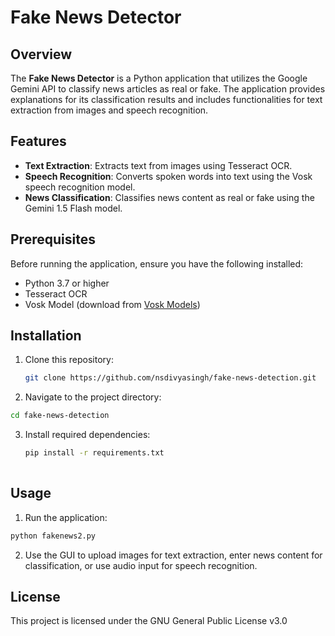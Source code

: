 # Fake News Detector

## Overview
The **Fake News Detector** is a Python application that utilizes the Google Gemini API to classify news articles as real or fake. The application provides explanations for its classification results and includes functionalities for text extraction from images and speech recognition.

## Features
- **Text Extraction**: Extracts text from images using Tesseract OCR.
- **Speech Recognition**: Converts spoken words into text using the Vosk speech recognition model.
- **News Classification**: Classifies news content as real or fake using the Gemini 1.5 Flash model.

## Prerequisites
Before running the application, ensure you have the following installed:
- Python 3.7 or higher
- Tesseract OCR
- Vosk Model (download from [Vosk Models](https://alphacephei.com/vosk/models))

## Installation
1. Clone this repository:
   ```bash
   git clone https://github.com/nsdivyasingh/fake-news-detection.git


2. Navigate to the project directory:
  ```bash
  cd fake-news-detection
  ```

3. Install required dependencies:
   ```bash
   pip install -r requirements.txt
  

## Usage
1. Run the application:
  ```bash
  python fakenews2.py
```

2. Use the GUI to upload images for text extraction, enter news content for classification, or use audio input for speech recognition.

## License
This project is licensed under the GNU General Public License v3.0 
